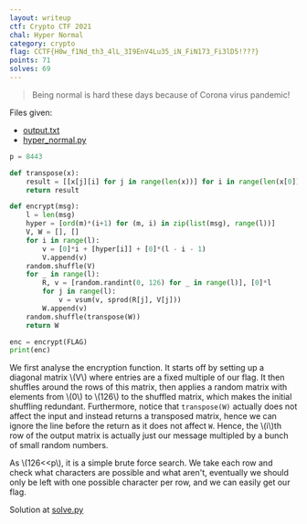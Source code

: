 ```yaml
---
layout: writeup
ctf: Crypto CTF 2021
chal: Hyper Normal
category: crypto
flag: CCTF{H0w_f1Nd_th3_4lL_3I9EnV4Lu35_iN_FiN173_Fi3lD5!???}
points: 71
solves: 69
---
```


> Being normal is hard these days because of Corona virus pandemic!

Files given:
 - [output.txt](output.txt)
 - [hyper_normal.py](hyper_normal.py)

```python
p = 8443

def transpose(x):
	result = [[x[j][i] for j in range(len(x))] for i in range(len(x[0]))]
	return result

def encrypt(msg):
	l = len(msg)
	hyper = [ord(m)*(i+1) for (m, i) in zip(list(msg), range(l))]
	V, W = [], []
	for i in range(l):
		v = [0]*i + [hyper[i]] + [0]*(l - i - 1)
		V.append(v)
	random.shuffle(V)
	for _ in range(l):
		R, v = [random.randint(0, 126) for _ in range(l)], [0]*l
		for j in range(l):
			v = vsum(v, sprod(R[j], V[j]))
		W.append(v)
	random.shuffle(transpose(W))
	return W

enc = encrypt(FLAG)
print(enc)
```

We first analyse the encryption function. It starts off by setting up a diagonal matrix \\(V\\) where entries are a fixed multiple of our flag. It then shuffles around the rows of this matrix, then applies a random matrix with elements from \\(0\\) to \\(126\\) to the shuffled matrix, which makes the initial shuffling redundant. Furthermore, notice that `transpose(W)` actually does not affect the input and instead returns a transposed matrix, hence we can ignore the line before the return as it does not affect `W`. Hence, the \\(i\\)th row of the output matrix is actually just our message multipled by a bunch of small random numbers.

As \\(126<<p\\), it is a simple brute force search. We take each row and check what characters are possible and what aren't, eventually we should only be left with one possible character per row, and we can easily get our flag.

Solution at [solve.py](solve.py)
